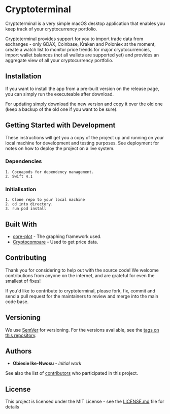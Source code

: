 # Cryptoterminal
Cryptoterminal is a very simple macOS desktop application that enables you keep track of your cryptocurrency portfolio.

Cryptoterminal provides support for you to import trade data from exchanges - only GDAX, Coinbase, Kraken and Poloniex at the moment,
create a watch list to monitor price trends for major cryptocurrencies, import wallet balances (not all wallets are supported yet) and provides an aggregate view of all your cryptocurrency portfolio.


## Installation
If you want to install the app from a pre-built version on the release page, you can simply run the executeable after download.

For updating simply download the new version and copy it over the old one (keep a backup of the old one if you want to be sure).


## Getting Started with Development

These instructions will get you a copy of the project up and running on your local machine for development and testing purposes. See deployment for notes on how to deploy the project on a live system.

### Dependencies

```
1. Cocoapods for dependency management.
2. Swift 4.1
```

### Initialisation
```
1. Clone repo to your local machine
2. cd into directory.
3. run pod install
```

## Built With

* [core-plot](https://github.com/core-plot/core-plot) - The graphing framework used.
* [Cryptocompare](https://www.cryptocompare.com/) - Used to get price data.

## Contributing

Thank you for considering to help out with the source code! We welcome contributions from anyone on the internet, and are grateful for even the smallest of fixes!

If you'd like to contribute to cryptoterminal, please fork, fix, commit and send a pull request for the maintainers to review and merge into the main code base. 


## Versioning

We use [SemVer](http://semver.org/) for versioning. For the versions available, see the [tags on this repository](https://github.com/obiesie/cryptoterminal/tags). 

## Authors

* **Obiesie Ike-Nwosu** - *Initial work*

See also the list of [contributors](https://github.com/obiesie/cryptoterminal/contributors) who participated in this project.

## License

This project is licensed under the MIT License - see the [LICENSE.md](LICENSE) file for details